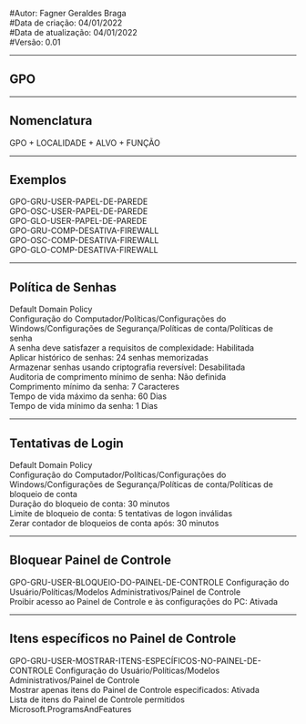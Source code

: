 #Autor: Fagner Geraldes Braga  
#Data de criação: 04/01/2022  
#Data de atualização: 04/01/2022  
#Versão: 0.01  
***
## GPO
***
## Nomenclatura
GPO + LOCALIDADE + ALVO + FUNÇÃO
***
## Exemplos
GPO-GRU-USER-PAPEL-DE-PAREDE  
GPO-OSC-USER-PAPEL-DE-PAREDE  
GPO-GLO-USER-PAPEL-DE-PAREDE  
GPO-GRU-COMP-DESATIVA-FIREWALL  
GPO-OSC-COMP-DESATIVA-FIREWALL  
GPO-GLO-COMP-DESATIVA-FIREWALL
***
## Política de Senhas  
Default Domain Policy  
Configuração do Computador/Políticas/Configurações do Windows/Configurações de Segurança/Políticas de conta/Políticas de senha  
A senha deve satisfazer a requisitos de complexidade: Habilitada  
Aplicar histórico de senhas: 24 senhas memorizadas  
Armazenar senhas usando criptografia reversível: Desabilitada  
Auditoria de comprimento mínimo de senha: Não definida  
Comprimento mínimo da senha: 7 Caracteres  
Tempo de vida máximo da senha: 60 Dias  
Tempo de vida mínimo da senha: 1 Dias  
***
## Tentativas de Login
Default Domain Policy  
Configuração do Computador/Políticas/Configurações do Windows/Configurações de Segurança/Políticas de conta/Políticas de bloqueio de conta  
Duração do bloqueio de conta: 30 minutos  
Limite de bloqueio de conta: 5 tentativas de logon inválidas  
Zerar contador de bloqueios de conta após: 30 minutos   
***
## Bloquear Painel de Controle
GPO-GRU-USER-BLOQUEIO-DO-PAINEL-DE-CONTROLE
Configuração do Usuário/Políticas/Modelos Administrativos/Painel de Controle  
Proibir acesso ao Painel de Controle e às configurações do PC: Ativada 
***
## Itens específicos no Painel de Controle
GPO-GRU-USER-MOSTRAR-ITENS-ESPECÍFICOS-NO-PAINEL-DE-CONTROLE
Configuração do Usuário/Políticas/Modelos Administrativos/Painel de Controle  
Mostrar apenas itens do Painel de Controle especificados: Ativada  
Lista de itens do Painel de Controle permitidos   
Microsoft.ProgramsAndFeatures 

